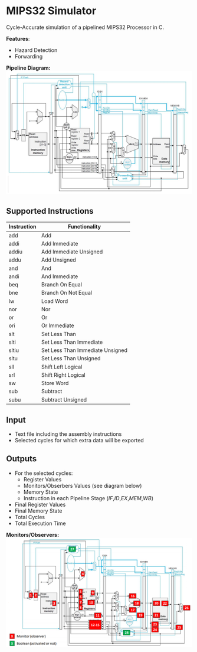 # MIPS32 Simulator
Cycle-Accurate simulation of a pipelined MIPS32 Processor in C.

**Features**:
- Hazard Detection
- Forwarding

**Pipeline Diagram:**
![Pipeline Diagram:](MIPS32_Pipeline.png)

## Supported Instructions

**Instruction** | **Functionality**
----------- | -------------
add | Add
addi | Add Immediate
addiu | Add Immediate Unsigned
addu | Add Unsigned
and | And
andi | And Immediate
beq | Branch On Equal
bne | Branch On Not Equal
lw | Load Word
nor | Nor
or | Or
ori | Or Immediate
slt | Set Less Than
slti | Set Less Than Immediate
sltiu | Set Less Than Immediate Unsigned
sltu | Set Less Than Unsigned
sll | Shift Left Logical
srl | Shift Right Logical
sw | Store Word
sub | Subtract
subu | Subtract Unsigned

## Input

- Text file including the assembly instructions
- Selected cycles for which extra data will be exported

## Outputs

- For the selected cycles:
  - Register Values
  - Monitors/Obserbers Values (see diagram below)
  - Memory State
  - Instruction in each Pipeline Stage (*IF*,*ID*,*EX*,*MEM*,*WB*)
- Final Register Values
- Final Memory State
- Total Cycles
- Total Execution Time

**Monitors/Observers:**
![Monitors/Observers:](monitors.png)

